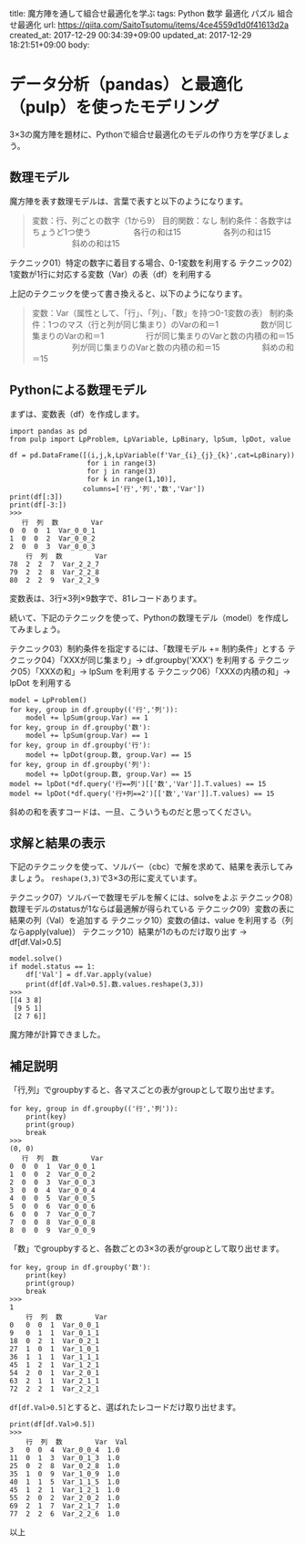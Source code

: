 title: 魔方陣を通して組合せ最適化を学ぶ
tags: Python 数学 最適化 パズル 組合せ最適化
url: https://qiita.com/SaitoTsutomu/items/4ce4559d1d0f41613d2a
created_at: 2017-12-29 00:34:39+09:00
updated_at: 2017-12-29 18:21:51+09:00
body:

# データ分析（pandas）と最適化（pulp）を使ったモデリング

3×3の魔方陣を題材に、Pythonで組合せ最適化のモデルの作り方を学びましょう。

## 数理モデル

魔方陣を表す数理モデルは、言葉で表すと以下のようになります。

> 変数：行、列ごとの数字（1から9）
目的関数：なし
制約条件：各数字はちょうど1つ使う
　　　　　各行の和は15
　　　　　各列の和は15
　　　　　斜めの和は15

テクニック01）特定の数字に着目する場合、0-1変数を利用する
テクニック02）1変数が1行に対応する変数（Var）の表（df）を利用する

上記のテクニックを使って書き換えると、以下のようになります。

> 変数：Var（属性として、「行」、「列」、「数」を持つ0-1変数の表）
制約条件：1つのマス（行と列が同じ集まり）のVarの和＝1
　　　　　数が同じ集まりのVarの和＝1
　　　　　行が同じ集まりのVarと数の内積の和＝15
　　　　　列が同じ集まりのVarと数の内積の和＝15
　　　　　斜めの和＝15

## Pythonによる数理モデル

まずは、変数表（df）を作成します。

```py3:python3
import pandas as pd
from pulp import LpProblem, LpVariable, LpBinary, lpSum, lpDot, value

df = pd.DataFrame([(i,j,k,LpVariable(f'Var_{i}_{j}_{k}',cat=LpBinary))
                   for i in range(3)
                   for j in range(3)
                   for k in range(1,10)],
                  columns=['行','列','数','Var'])
print(df[:3])
print(df[-3:])
>>>
   行  列  数        Var
0  0  0  1  Var_0_0_1
1  0  0  2  Var_0_0_2
2  0  0  3  Var_0_0_3
    行  列  数        Var
78  2  2  7  Var_2_2_7
79  2  2  8  Var_2_2_8
80  2  2  9  Var_2_2_9
```

変数表は、3行×3列×9数字で、81レコードあります。

続いて、下記のテクニックを使って、Pythonの数理モデル（model）を作成してみましょう。

テクニック03）制約条件を指定するには、「数理モデル += 制約条件」とする
テクニック04）「XXXが同じ集まり」→ df.groupby('XXX') を利用する
テクニック05）「XXXの和」→ lpSum を利用する
テクニック06）「XXXの内積の和」→ lpDot を利用する

```py3:python3
model = LpProblem()
for key, group in df.groupby(('行','列')):
    model += lpSum(group.Var) == 1
for key, group in df.groupby('数'):
    model += lpSum(group.Var) == 1
for key, group in df.groupby('行'):
    model += lpDot(group.数, group.Var) == 15
for key, group in df.groupby('列'):
    model += lpDot(group.数, group.Var) == 15
model += lpDot(*df.query('行==列')[['数','Var']].T.values) == 15
model += lpDot(*df.query('行+列==2')[['数','Var']].T.values) == 15
```

斜めの和を表すコードは、一旦、こういうものだと思ってください。

## 求解と結果の表示

下記のテクニックを使って、ソルバー（cbc）で解を求めて、結果を表示してみましょう。
`reshape(3,3)`で3×3の形に変えています。

テクニック07）ソルバーで数理モデルを解くには、solveをよぶ
テクニック08）数理モデルのstatusが1ならば最適解が得られている
テクニック09）変数の表に結果の列（Val）を追加する
テクニック10）変数の値は、value を利用する（列ならapply(value)）
テクニック10）結果が1のものだけ取り出す → df[df.Val>0.5]

```py3:python3
model.solve()
if model.status == 1:
    df['Val'] = df.Var.apply(value)
    print(df[df.Val>0.5].数.values.reshape(3,3))
>>>
[[4 3 8]
 [9 5 1]
 [2 7 6]]
```

魔方陣が計算できました。

## 補足説明

「行,列」でgroupbyすると、各マスごとの表がgroupとして取り出せます。

```py3:python3
for key, group in df.groupby(('行','列')):
    print(key)
    print(group)
    break
>>>
(0, 0)
   行  列  数        Var
0  0  0  1  Var_0_0_1
1  0  0  2  Var_0_0_2
2  0  0  3  Var_0_0_3
3  0  0  4  Var_0_0_4
4  0  0  5  Var_0_0_5
5  0  0  6  Var_0_0_6
6  0  0  7  Var_0_0_7
7  0  0  8  Var_0_0_8
8  0  0  9  Var_0_0_9
```

「数」でgroupbyすると、各数ごとの3×3の表がgroupとして取り出せます。


```py3:python3
for key, group in df.groupby('数'):
    print(key)
    print(group)
    break
>>>
1
    行  列  数        Var
0   0  0  1  Var_0_0_1
9   0  1  1  Var_0_1_1
18  0  2  1  Var_0_2_1
27  1  0  1  Var_1_0_1
36  1  1  1  Var_1_1_1
45  1  2  1  Var_1_2_1
54  2  0  1  Var_2_0_1
63  2  1  1  Var_2_1_1
72  2  2  1  Var_2_2_1
```

`df[df.Val>0.5]`とすると、選ばれたレコードだけ取り出せます。

```py3:python3
print(df[df.Val>0.5])
>>>
    行  列  数        Var  Val
3   0  0  4  Var_0_0_4  1.0
11  0  1  3  Var_0_1_3  1.0
25  0  2  8  Var_0_2_8  1.0
35  1  0  9  Var_1_0_9  1.0
40  1  1  5  Var_1_1_5  1.0
45  1  2  1  Var_1_2_1  1.0
55  2  0  2  Var_2_0_2  1.0
69  2  1  7  Var_2_1_7  1.0
77  2  2  6  Var_2_2_6  1.0
```

以上

